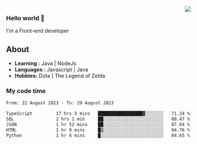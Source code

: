 <img align='right' src="https://github-readme-stats.vercel.app/api?username=jumodada&show_icons=true&theme=vue">

### Hello world 👋

I'm a Front-end developer 
    
## About
-  **Learning :** Java | NodeJs
-  **Languages :** Javascript | Java
-  **Hobbies:** Dota | The Legend of Zelda

### My code time

<!--START_SECTION:waka-->

```txt
From: 22 August 2023 - To: 29 August 2023

TypeScript         17 hrs 5 mins   █████████████████▓░░░░░░░   71.24 %
SQL                2 hrs 1 min     ██░░░░░░░░░░░░░░░░░░░░░░░   08.47 %
JSON               1 hr 52 mins    ██░░░░░░░░░░░░░░░░░░░░░░░   07.84 %
HTML               1 hr 8 mins     █▒░░░░░░░░░░░░░░░░░░░░░░░   04.76 %
Python             1 hr 6 mins     █░░░░░░░░░░░░░░░░░░░░░░░░   04.65 %
```

<!--END_SECTION:waka-->
